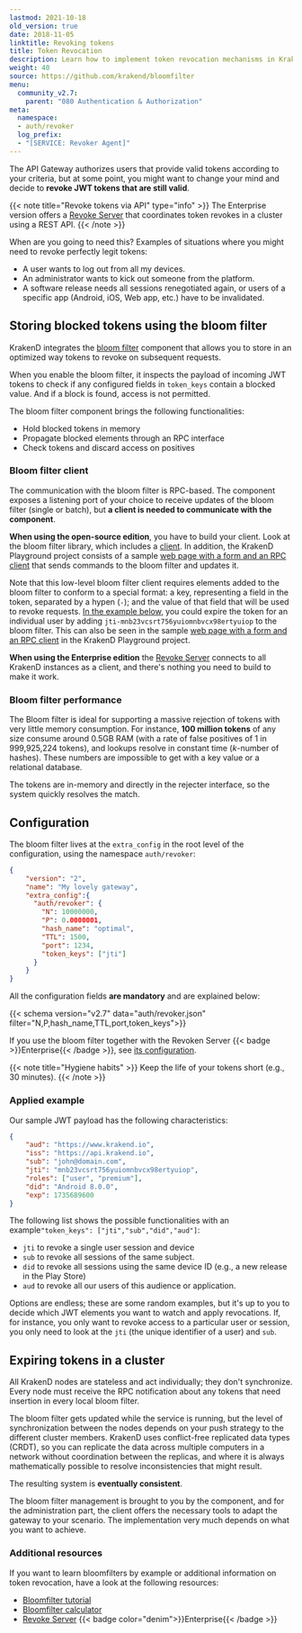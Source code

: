 ```yaml
---
lastmod: 2021-10-18
old_version: true
date: 2018-11-05
linktitle: Revoking tokens
title: Token Revocation
description: Learn how to implement token revocation mechanisms in KrakenD API Gateway to manage and invalidate access tokens when needed
weight: 40
source: https://github.com/krakend/bloomfilter
menu:
  community_v2.7:
    parent: "080 Authentication & Authorization"
meta:
  namespace:
  - auth/revoker
  log_prefix:
  - "[SERVICE: Revoker Agent]"
---
```

The API Gateway authorizes users that provide valid tokens according to your criteria, but at some point, you might want to change your mind and decide to **revoke JWT tokens that are still valid**.

{{< note title="Revoke tokens via API" type="info" >}}
The Enterprise version offers a [Revoke Server](/docs/enterprise/authentication/revoke-server/) that coordinates token revokes in a cluster using a REST API.
{{< /note >}}


When are you going to need this? Examples of situations where you might need to revoke perfectly legit tokens:

- A user wants to log out from all my devices.
- An administrator wants to kick out someone from the platform.
- A software release needs all sessions renegotiated again, or users of a specific app (Android, iOS, Web app, etc.) have to be invalidated.

## Storing blocked tokens using the bloom filter
KrakenD integrates the [bloom filter](https://github.com/krakend/bloomfilter) component that allows you to store in an optimized way tokens to revoke on subsequent requests.

When you enable the bloom filter, it inspects the payload of incoming JWT tokens to check if any configured fields in `token_keys` contain a blocked value. And if a block is found, access is not permitted.

The bloom filter component brings the following functionalities:

- Hold blocked tokens in memory
- Propagate blocked elements through an RPC interface
- Check tokens and discard access on positives

### Bloom filter client
The communication with the bloom filter is RPC-based. The component exposes a listening port of your choice to receive updates of the bloom filter (single or batch), but **a client is needed to communicate with the component**.

**When using the open-source edition**, you have to build your client. Look at the bloom filter library, which includes a [client](https://github.com/krakend/bloomfilter/tree/master/cmd/client). In addition, the KrakenD Playground project consists of a sample [web page with a form and an RPC client](https://github.com/krakend/playground-community/tree/master/images/jwt-revoker) that sends commands to the bloom filter and updates it.

Note that this low-level bloom filter client requires elements added to the bloom filter to conform to a special format: a key, representing a field in the token, separated by a hypen (`-`); and the value of that field that will be used to revoke requests. [In the example below](#applied-example), you could expire the token for an individual user by adding `jti-mnb23vcsrt756yuiomnbvcx98ertyuiop` to the bloom filter. This can also be seen in the sample [web page with a form and an RPC client](https://github.com/krakend/playground-community/tree/master/images/jwt-revoker) in the KrakenD Playground project.

**When using the Enterprise edition** the [Revoke Server](/docs/enterprise/authentication/revoke-server/) connects to all KrakenD instances as a client, and there's nothing you need to build to make it work.

### Bloom filter performance
The Bloom filter is ideal for supporting a massive rejection of tokens with very little memory consumption. For instance, **100 million tokens** of any size consume around 0.5GB RAM (with a rate of false positives of 1 in 999,925,224 tokens), and lookups resolve in constant time (*k*-number of hashes). These numbers are impossible to get with a key value or a relational database.

The tokens are in-memory and directly in the rejecter interface, so the system quickly resolves the match.

## Configuration
The bloom filter lives at the `extra_config` in the root level of the configuration, using the namespace `auth/revoker`:

```json
{
    "version": "2",
    "name": "My lovely gateway",
    "extra_config":{
      "auth/revoker": {
        "N": 10000000,
        "P": 0.0000001,
        "hash_name": "optimal",
        "TTL": 1500,
        "port": 1234,
        "token_keys": ["jti"]
      }
    }
}
```



All the configuration fields **are mandatory** and are explained below:

{{< schema version="v2.7" data="auth/revoker.json" filter="N,P,hash_name,TTL,port,token_keys">}}

If you use the bloom filter together with the Revoken Server {{< badge >}}Enterprise{{< /badge >}}, see [its configuration](/docs/enterprise/authentication/revoke-server/).


{{< note title="Hygiene habits" >}}
Keep the life of your tokens short (e.g., 30 minutes).
{{< /note >}}

### Applied example
Our sample JWT payload has the following characteristics:

```json
{
    "aud": "https://www.krakend.io",
    "iss": "https://api.krakend.io",
    "sub": "john@domain.com",
    "jti": "mnb23vcsrt756yuiomnbvcx98ertyuiop",
    "roles": ["user", "premium"],
    "did": "Android 8.0.0",
    "exp": 1735689600
}
```


The following list shows the possible functionalities with an example`"token_keys": ["jti","sub","did","aud"]`:

- `jti` to revoke a single user session and device
- `sub` to revoke all sessions of the same subject.
- `did` to revoke all sessions using the same device ID (e.g., a new release in the Play Store)
- `aud` to revoke all our users of this audience or application.

Options are endless; these are some random examples, but it's up to you to decide which JWT elements you want to watch and apply revocations. If, for instance, you only want to revoke access to a particular user or session, you only need to look at the `jti` (the unique identifier of a user) and `sub`.

## Expiring tokens in a cluster
All KrakenD nodes are stateless and act individually; they don't synchronize. Every node must receive the RPC notification about any tokens that need insertion in every local bloom filter.

The bloom filter gets updated while the service is running, but the level of synchronization between the nodes depends on your push strategy to the different cluster members. KrakenD uses conflict-free replicated data types (CRDT), so you can replicate the data across multiple computers in a network without coordination between the replicas, and where it is always mathematically possible to resolve inconsistencies that might result.

The resulting system is **eventually consistent**.

The bloom filter management is brought to you by the component, and for the administration part, the client offers the necessary tools to adapt the gateway to your scenario. The implementation very much depends on what you want to achieve.

### Additional resources
If you want to learn bloomfilters by example or additional information on token revocation, have a look at the following resources:

- [Bloomfilter tutorial](https://llimllib.github.io/bloomfilter-tutorial/)
- [Bloomfilter calculator](https://hur.st/bloomfilter/?n=1000000&p=1.0E-9&m=&k=)
- [Revoke Server](/docs/enterprise/authentication/revoke-server/) {{< badge color="denim">}}Enterprise{{< /badge >}}
